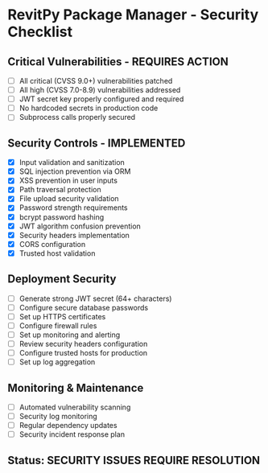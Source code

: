 # RevitPy Package Manager - Security Checklist

## Critical Vulnerabilities - REQUIRES ACTION
- [ ] All critical (CVSS 9.0+) vulnerabilities patched
- [ ] All high (CVSS 7.0-8.9) vulnerabilities addressed  
- [ ] JWT secret key properly configured and required
- [ ] No hardcoded secrets in production code
- [ ] Subprocess calls properly secured

## Security Controls - IMPLEMENTED
- [x] Input validation and sanitization
- [x] SQL injection prevention via ORM
- [x] XSS prevention in user inputs
- [x] Path traversal protection
- [x] File upload security validation
- [x] Password strength requirements
- [x] bcrypt password hashing
- [x] JWT algorithm confusion prevention
- [x] Security headers implementation
- [x] CORS configuration
- [x] Trusted host validation

## Deployment Security
- [ ] Generate strong JWT secret (64+ characters)
- [ ] Configure secure database passwords
- [ ] Set up HTTPS certificates
- [ ] Configure firewall rules
- [ ] Set up monitoring and alerting
- [ ] Review security headers configuration
- [ ] Configure trusted hosts for production
- [ ] Set up log aggregation

## Monitoring & Maintenance
- [ ] Automated vulnerability scanning
- [ ] Security log monitoring
- [ ] Regular dependency updates
- [ ] Security incident response plan

## Status: SECURITY ISSUES REQUIRE RESOLUTION
